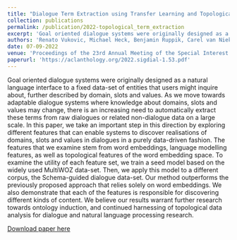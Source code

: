 ```yaml
---
title: "Dialogue Term Extraction using Transfer Learning and Topological Data Analysis"
collection: publications
permalink: /publication/2022-topological_term_extraction
excerpt: 'Goal oriented dialogue systems were originally designed as a natural language interface to a fixed data-set of entities that users might inquire about, further described by domain, slots and values. As we move towards adaptable dialogue systems where knowledge about domains, slots and values may change, there is an increasing need to automatically extract these terms from raw dialogues or related non-dialogue data on a large scale. In this paper, we take an important step in this direction by exploring different features that can enable systems to discover realisations of domains, slots and values in dialogues in a purely data-driven fashion. The features that we examine stem from word embeddings, language modelling features, as well as topological features of the word embedding space. To examine the utility of each feature set, we train a seed model based on the widely used MultiWOZ data-set. Then, we apply this model to a different corpus, the Schema-guided dialogue data-set. Our method outperforms the previously proposed approach that relies solely on word embeddings. We also demonstrate that each of the features is responsible for discovering different kinds of content. We believe our results warrant further research towards ontology induction, and continued harnessing of topological data analysis for dialogue and natural language processing research.'
authors: 'Renato Vukovic, Michael Heck, Benjamin Ruppik, Carel van Niekerk, Marcus Zibrowius and Milica Gašić'
date: 07-09-2022
venue: 'Proceedings of the 23rd Annual Meeting of the Special Interest Group on Discourse and Dialogue (SigDial 2022)'
paperurl: 'https://aclanthology.org/2022.sigdial-1.53.pdf'
---
```

Goal oriented dialogue systems were originally designed as a natural language interface to a fixed data-set of entities that users might inquire about, further described by domain, slots and values. As we move towards adaptable dialogue systems where knowledge about domains, slots and values may change, there is an increasing need to automatically extract these terms from raw dialogues or related non-dialogue data on a large scale. In this paper, we take an important step in this direction by exploring different features that can enable systems to discover realisations of domains, slots and values in dialogues in a purely data-driven fashion. The features that we examine stem from word embeddings, language modelling features, as well as topological features of the word embedding space. To examine the utility of each feature set, we train a seed model based on the widely used MultiWOZ data-set. Then, we apply this model to a different corpus, the Schema-guided dialogue data-set. Our method outperforms the previously proposed approach that relies solely on word embeddings. We also demonstrate that each of the features is responsible for discovering different kinds of content. We believe our results warrant further research towards ontology induction, and continued harnessing of topological data analysis for dialogue and natural language processing research.

[Download paper here](https://aclanthology.org/2022.sigdial-1.53.pdf)
